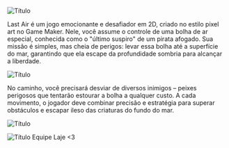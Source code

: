 ![Título](https://cdn.discordapp.com/attachments/1325502427193016382/1333053537634095165/last_air_bolhas.gif?ex=6798271a&is=6796d59a&hm=f375e280e291cf3f2553d816de009b0ab2494ff5c38e46a9f461db80fd882255&)

 
Last Air é um jogo emocionante e desafiador em 2D, criado no estilo pixel art no Game Maker. Nele, você assume o controle de uma bolha de ar especial, conhecida como o "último suspiro" de um pirata afogado. Sua missão é simples, mas cheia de perigos: levar essa bolha até a superfície do mar, garantindo que ela escape da profundidade sombria para alcançar a liberdade.
 
 
![Título](https://cdn.discordapp.com/attachments/1325502427193016382/1333382726849400872/start.gif?ex=6798b0ef&is=67975f6f&hm=8e59d83b2134ad90681552f6707c4cac08bd1be2abe2d32813c829044e896b7f&)
 
 
No caminho, você precisará desviar de diversos inimigos – peixes perigosos que tentarão estourar a bolha a qualquer custo. A cada movimento, o jogador deve combinar precisão e estratégia para superar obstáculos e escapar ileso das criaturas do fundo do mar.

![Título](https://cdn.discordapp.com/attachments/718902585108463699/1333562894352125952/baiacu_github.gif?ex=679958ba&is=6798073a&hm=f940702ea0d805d22c3428928efc40c06e1fd8bb64ca65ae6d575029477075b0&)

![Título](https://cdn.discordapp.com/attachments/726069136136077335/1334330040242016306/splash.png?ex=67a0c070&is=679f6ef0&hm=6443301c326196703007a671ed82247e372455c51fd1c07bf8113e1756b10a9b&)
Equipe Laje <3
